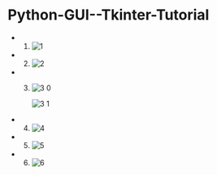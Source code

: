 # Python-GUI--Tkinter-Tutorial

* 1. ![1](https://github.com/ArpitaSatsangi/Python-GUI--Tkinter-Tutorial/assets/107709451/b4688738-9fd3-4e72-8918-9aa75c82a8c3)

* 2. ![2](https://github.com/ArpitaSatsangi/Python-GUI--Tkinter-Tutorial/assets/107709451/15f06919-5ae0-4aca-b976-8c1a9233d0d1)

* 3. ![3 0](https://github.com/ArpitaSatsangi/Python-GUI--Tkinter-Tutorial/assets/107709451/0fc39694-2ba0-4b28-9a7e-93221500d2c1)

     ![3 1](https://github.com/ArpitaSatsangi/Python-GUI--Tkinter-Tutorial/assets/107709451/8a84fddf-82b6-4063-adef-5a20ba03caa4)

* 4. ![4](https://github.com/ArpitaSatsangi/Python-GUI--Tkinter-Tutorial/assets/107709451/5851aed7-f03c-43f0-9928-7004fc284677)

* 5. ![5](https://github.com/ArpitaSatsangi/Python-GUI--Tkinter-Tutorial/assets/107709451/3b98d51a-fc3d-41c5-aa11-b60d5f03f472)

* 6. ![6](https://github.com/ArpitaSatsangi/Python-GUI--Tkinter-Tutorial/assets/107709451/61c12376-e6df-44df-9624-1eecd1e3a9cb)
